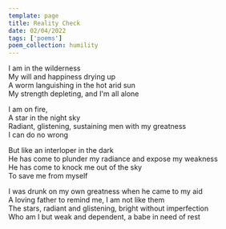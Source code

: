 ```yaml
---
template: page
title: Reality Check
date: 02/04/2022
tags: ['poems']
poem_collection: humility
---
```


I am in the wilderness  
My will and happiness drying up  
A worm languishing in the hot arid sun  
My strength depleting, and I'm all alone  
  
I am on fire,  
A star in the night sky  
Radiant, glistening, sustaining men with my greatness  
I can do no wrong  
  
But like an interloper in the dark  
He has come to plunder my radiance and expose my weakness  
He has come to knock me out of the sky  
To save me from myself  
  
I was drunk on my own greatness when he came to my aid  
A loving father to remind me, I am not like them  
The stars, radiant and glistening, bright without imperfection  
Who am I but weak and dependent, a babe in need of rest  